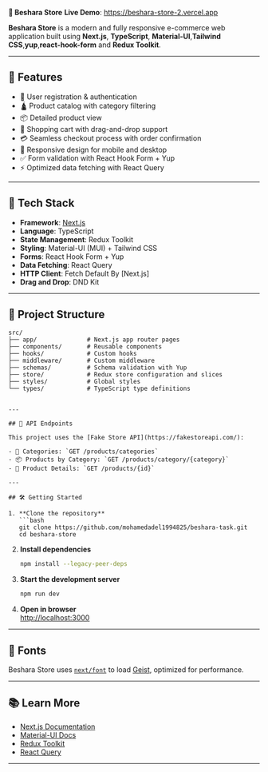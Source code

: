 **🛒 Beshara Store**
**Live Demo**: https://beshara-store-2.vercel.app

**Beshara Store** is a modern and fully responsive e-commerce web application built using **Next.js**, **TypeScript**, **Material-UI**,**Tailwind CSS**,**yup**,**react-hook-form** and **Redux Toolkit**.

---

## 🚀 Features

- 🔐 User registration & authentication
- 🛕️ Product catalog with category filtering
- 📦 Detailed product view
- 🛒 Shopping cart with drag-and-drop support
- 💳 Seamless checkout process with order confirmation
- 📱 Responsive design for mobile and desktop
- ✅ Form validation with React Hook Form + Yup
- ⚡ Optimized data fetching with React Query

---

## 🧰 Tech Stack

- **Framework**: [Next.js](https://nextjs.org/)
- **Language**: TypeScript
- **State Management**: Redux Toolkit
- **Styling**: Material-UI (MUI) + Tailwind CSS
- **Forms**: React Hook Form + Yup
- **Data Fetching**: React Query
- **HTTP Client**: Fetch Default By [Next.js]
- **Drag and Drop**: DND Kit

---

## 📁 Project Structure

````
src/
├── app/              # Next.js app router pages
├── components/       # Reusable components
├── hooks/            # Custom hooks
├── middleware/       # Custom middleware
├── schemas/          # Schema validation with Yup
├── store/            # Redux store configuration and slices
├── styles/           # Global styles
└── types/            # TypeScript type definitions


---

## 📡 API Endpoints

This project uses the [Fake Store API](https://fakestoreapi.com/):

- 💂 Categories: `GET /products/categories`
- 📦 Products by Category: `GET /products/category/{category}`
- 📄 Product Details: `GET /products/{id}`

---

## 🛠️ Getting Started

1. **Clone the repository**
   ```bash
   git clone https://github.com/mohamedadel1994825/beshara-task.git
   cd beshara-store
````

2. **Install dependencies**

   ```bash
   npm install --legacy-peer-deps
   ```

3. **Start the development server**

   ```bash
   npm run dev
   ```

4. **Open in browser**  
   [http://localhost:3000](http://localhost:3000)

---

## 🌠 Fonts

Beshara Store uses [`next/font`](https://nextjs.org/docs/app/building-your-application/optimizing/fonts) to load [Geist](https://vercel.com/font), optimized for performance.

---

## 📚 Learn More

- [Next.js Documentation](https://nextjs.org/docs)
- [Material-UI Docs](https://mui.com/)
- [Redux Toolkit](https://redux-toolkit.js.org/)
- [React Query](https://tanstack.com/query/latest)

---
